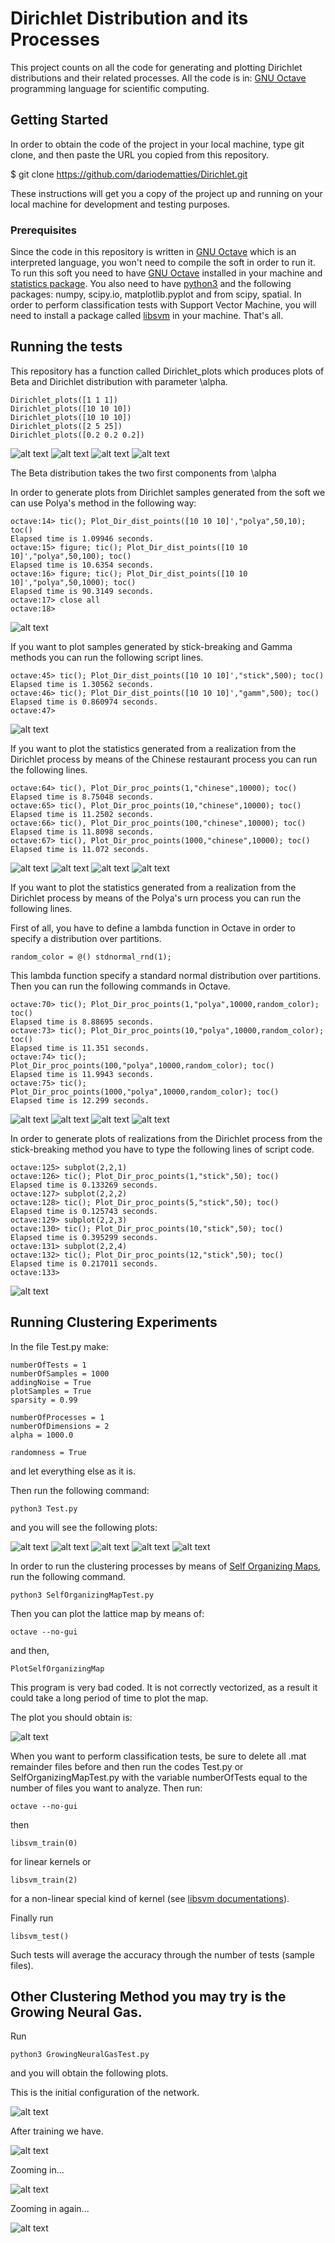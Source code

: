 # Dirichlet Distribution and its Processes

This project counts on all the code for generating and plotting Dirichlet distributions and their related processes.
All the code is in: [GNU Octave](https://www.gnu.org/software/octave/) programming language for scientific computing.

## Getting Started

In order to obtain the code of the project in your local machine,
type git clone, and then paste the URL you copied from this repository.

$ git clone https://github.com/dariodematties/Dirichlet.git

These instructions will get you a copy of the project up and running on your local machine for development and testing purposes.

### Prerequisites

Since the code in this repository is written in [GNU Octave](https://www.gnu.org/software/octave/)
which is an interpreted language, you won't need to compile the soft in order to run it.
To run this soft you need to have [GNU Octave](https://www.gnu.org/software/octave/) installed
in your machine and [statistics package](https://octave.sourceforge.io/statistics/index.html).
You also need to have [python3](https://www.python.org/download/releases/3.0/) and the following packages:
numpy, scipy.io, matplotlib.pyplot and from scipy, spatial. 
In order to perform classification tests with Support Vector Machine, you will need to install a package called
[libsvm](https://www.csie.ntu.edu.tw/~cjlin/libsvm/) in your machine.
That's all.

## Running the tests

This repository has a function called Dirichlet\_plots which
produces plots of Beta and Dirichlet distribution with parameter
\alpha.
```
Dirichlet_plots([1 1 1])
Dirichlet_plots([10 10 10])
Dirichlet_plots([10 10 10])
Dirichlet_plots([2 5 25])
Dirichlet_plots([0.2 0.2 0.2])
```

![alt text](./images/dist1.jpg)
![alt text](./images/dist2.jpg)
![alt text](./images/dist3.jpg)
![alt text](./images/dist4.jpg)


The Beta distribution takes the two first
components from \alpha

In order to generate plots from Dirichlet samples generated from the soft
we can use Polya's method in the following way:

```
octave:14> tic(); Plot_Dir_dist_points([10 10 10]',"polya",50,10); toc()
Elapsed time is 1.09946 seconds.
octave:15> figure; tic(); Plot_Dir_dist_points([10 10 10]',"polya",50,100); toc()
Elapsed time is 10.6354 seconds.
octave:16> figure; tic(); Plot_Dir_dist_points([10 10 10]',"polya",50,1000); toc()
Elapsed time is 90.3149 seconds.
octave:17> close all
octave:18>
```
![alt text](./images/polya1.jpg)

If you want to plot samples generated by stick-breaking and Gamma methods
you can run the following script lines.

```
octave:45> tic(); Plot_Dir_dist_points([10 10 10]',"stick",500); toc()
Elapsed time is 1.30562 seconds.
octave:46> tic(); Plot_Dir_dist_points([10 10 10]',"gamm",500); toc()
Elapsed time is 0.860974 seconds.
octave:47>
```
![alt text](./images/stickgamm.jpg)

If you want to plot the statistics generated from a realization from
the Dirichlet process by means of the Chinese restaurant process
you can run the following lines.

```
octave:64> tic(), Plot_Dir_proc_points(1,"chinese",10000); toc()
Elapsed time is 8.75048 seconds.
octave:65> tic(), Plot_Dir_proc_points(10,"chinese",10000); toc()
Elapsed time is 11.2502 seconds.
octave:66> tic(), Plot_Dir_proc_points(100,"chinese",10000); toc()
Elapsed time is 11.8098 seconds.
octave:67> tic(), Plot_Dir_proc_points(1000,"chinese",10000); toc()
Elapsed time is 11.072 seconds.
```

![alt text](./images/chinese1.jpg)
![alt text](./images/chinese2.jpg)
![alt text](./images/chinese3.jpg)
![alt text](./images/chinese4.jpg)

If you want to plot the statistics generated from a realization from
the Dirichlet process by means of the Polya's urn process
you can run the following lines.

First of all, you have to define a lambda function in Octave
in order to specify a distribution over partitions.

```
random_color = @() stdnormal_rnd(1);
```
This lambda function specify a standard normal distribution
over partitions.
Then you can run the following commands in Octave.


```
octave:70> tic(); Plot_Dir_proc_points(1,"polya",10000,random_color); toc()
Elapsed time is 8.88695 seconds.
octave:73> tic(); Plot_Dir_proc_points(10,"polya",10000,random_color); toc()
Elapsed time is 11.351 seconds.
octave:74> tic(); Plot_Dir_proc_points(100,"polya",10000,random_color); toc()
Elapsed time is 11.9943 seconds.
octave:75> tic(); Plot_Dir_proc_points(1000,"polya",10000,random_color); toc()
Elapsed time is 12.299 seconds.

```

![alt text](./images/polyaurn1.jpg)
![alt text](./images/polyaurn2.jpg)
![alt text](./images/polyaurn3.jpg)
![alt text](./images/polyaurn4.jpg)


In order to generate plots of realizations from the Dirichlet process from
the stick-breaking method you have to type the following lines of script code.

```
octave:125> subplot(2,2,1)
octave:126> tic(); Plot_Dir_proc_points(1,"stick",50); toc()
Elapsed time is 0.133269 seconds.
octave:127> subplot(2,2,2)
octave:128> tic(); Plot_Dir_proc_points(5,"stick",50); toc()
Elapsed time is 0.125743 seconds.
octave:129> subplot(2,2,3)
octave:130> tic(); Plot_Dir_proc_points(10,"stick",50); toc()
Elapsed time is 0.395299 seconds.
octave:131> subplot(2,2,4)
octave:132> tic(); Plot_Dir_proc_points(12,"stick",50); toc()
Elapsed time is 0.217011 seconds.
octave:133>
```

![alt text](./images/stickbreaking.jpg)


## Running Clustering Experiments

In the file Test.py make:

```
numberOfTests = 1
numberOfSamples = 1000
addingNoise = True
plotSamples = True
sparsity = 0.99

numberOfProcesses = 1
numberOfDimensions = 2
alpha = 1000.0

randomness = True
``` 

and let everything else as it is.

Then run the following command:

```
python3 Test.py
```

and you will see the following plots:

![alt text](./images/TrainingData.png)
![alt text](./images/InferenceData.png)
![alt text](./images/TestingData.png)
![alt text](./images/NoisySamples.png)
![alt text](./images/DP_Clustering.png)


In order to run the clustering processes by means of
[Self Organizing Maps](https://en.wikipedia.org/wiki/Self-organizing_map),
run the following command.

```
python3 SelfOrganizingMapTest.py
```

Then you can plot the lattice map by means of:

```
octave --no-gui
```
and then,
```
PlotSelfOrganizingMap
```
This program is very bad coded. It is not correctly vectorized, as a result
it could take a long period of time to plot the map.

The plot you should obtain is:

![alt text](./images/SOM_Clustering.png)


When you want to perform classification tests, be sure to delete all .mat remainder files before
and then run the codes Test.py or SelfOrganizingMapTest.py with
the variable numberOfTests equal to the number of files you want to analyze.
Then run:

```
octave --no-gui
```
then


```
libsvm_train(0)
```
for linear kernels or

```
libsvm_train(2)
```
for a non-linear special kind of kernel (see [libsvm documentations](https://www.csie.ntu.edu.tw/~cjlin/papers/guide/guide.pdf)).

Finally run

```
libsvm_test()
```

Such tests will average the accuracy through the number of tests (sample files).

## Other Clustering Method you may try is the Growing Neural Gas.

Run
```
python3 GrowingNeuralGasTest.py
```
and you will obtain the following plots.

This is the initial configuration of the network.

![alt text](./images/GNG_Clustering0.png)

After training we have.

![alt text](./images/GNG_Clustering1.png)

Zooming in...

![alt text](./images/GNG_Clustering2.png)

Zooming in again...

![alt text](./images/GNG_Clustering3.png)



